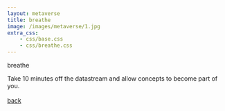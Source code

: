 ```yaml
---
layout: metaverse
title: breathe
image: /images/metaverse/1.jpg
extra_css: 
    - css/base.css
    - css/breathe.css
---
```


<p class="header neon" data-text='breathe'>breathe</p>
<div class="circle neon-circle"></div>

<div class="container">
Take 10 minutes off the datastream and allow concepts to become part of you.  

<br>
<br>
<a href="/metaverse">back</a>

</div>
